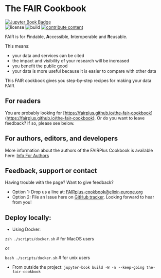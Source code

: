 # The FAIR Cookbook

[![Jupyter Book Badge](https://jupyterbook.org/badge.svg)](https://faircookbook.elixir-europe.org/content/home.html)    
![license](https://img.shields.io/badge/license-CC--BY--4.0-blue)
![build](https://github.com/FAIRplus/the-fair-cookbook/actions/workflows/build-migrating.yml/badge.svg?branch=main)
[![contribute content](https://img.shields.io/badge/contribute-content-blueviolet)](https://github.com/FAIRplus/the-fair-cookbook/issues/new?assignees=proccaserra&labels=issue+type%3A+meta+checklist%2Cauthor%27s+task%3A+write+abstract%2Ceditor%27s+task%3A+identify+author&template=meta-checklist.md&title=TitleOfRecipe)



FAIR is for **F**indable, **A**ccessible, **I**nteroperable and **R**eusable. 

This means: 
  - your data and services can be cited
  - the impact and visibility of your research will be increased
  - you benefit the public good
  - your data is more useful because it is easier to compare with other data
  
This FAIR cookbook gives you step-by-step recipes for making your data FAIR.


## For readers

You are probably looking for [https://fairplus.github.io/the-fair-cookbook](https://fairplus.github.io/the-fair-cookbook). Or do you want to leave feedback? If so, please see below.


## For authors, editors, and developers 

More information about the authors of the FAIRPlus Cookbook is available here: [Info For Authors](https://fairplus.github.io/the-fair-cookbook/content/home.html)


## Feedback, support or contact

Having trouble with the page? Want to give feedback? 

- Option 1: Drop us a line at: FAIRplus-cookbook@elixir-europe.org 
- Option 2: File an Issue here on [GitHub tracker](https://github.com/FAIRplus/the-fair-cookbook/issues). Looking forward to hear from you!


## Deploy locally:


- Using Docker:

`zsh ./scripts/docker.sh` # for MacOS users 

or 

`bash ./scripts/docker.sh` # for unix users

- From outside the project:
`jupyter-book build -W -n --keep-going the-fair-cookbook`
